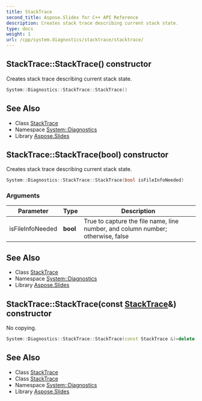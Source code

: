 ```yaml
---
title: StackTrace
second_title: Aspose.Slides for C++ API Reference
description: Creates stack trace describing current stack state.
type: docs
weight: 1
url: /cpp/system.diagnostics/stacktrace/stacktrace/
---
```

## StackTrace::StackTrace() constructor


Creates stack trace describing current stack state.

```cpp
System::Diagnostics::StackTrace::StackTrace()
```

## See Also

* Class [StackTrace](../)
* Namespace [System::Diagnostics](../../)
* Library [Aspose.Slides](../../../)
## StackTrace::StackTrace(**bool**) constructor


Creates stack trace describing current stack state.

```cpp
System::Diagnostics::StackTrace::StackTrace(bool isFileInfoNeeded)
```


### Arguments

| Parameter | Type | Description |
| --- | --- | --- |
| isFileInfoNeeded | **bool** | True to capture the file name, line number, and column number; otherwise, false |

## See Also

* Class [StackTrace](../)
* Namespace [System::Diagnostics](../../)
* Library [Aspose.Slides](../../../)
## StackTrace::StackTrace(const [StackTrace](../)\&) constructor


No copying.

```cpp
System::Diagnostics::StackTrace::StackTrace(const StackTrace &)=delete
```

## See Also

* Class [StackTrace](../)
* Class [StackTrace](../)
* Namespace [System::Diagnostics](../../)
* Library [Aspose.Slides](../../../)
